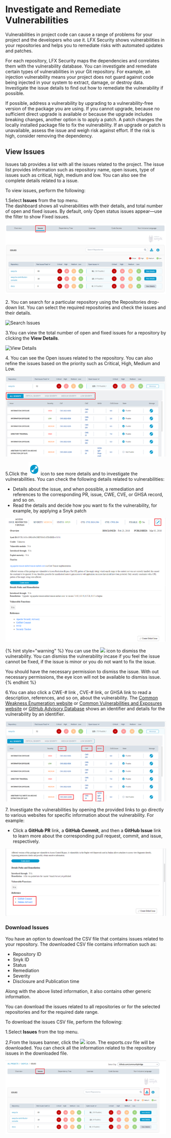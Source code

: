 # Investigate and Remediate Vulnerabilities

Vulnerabilities in project code can cause a range of problems for your project and the developers who use it. LFX Security shows vulnerabilities in your repositories and helps you to remediate risks with automated updates and patches.

For each repository, LFX Security maps the dependencies and correlates them with the vulnerability database. You can investigate and remediate certain types of vulnerabilities in your Git repository. For example, an injection vulnerability means your project does not guard against code being injected in your system to extract, damage, or destroy data. Investigate the issue details to find out how to remediate the vulnerability if possible.

If possible, address a vulnerability by upgrading to a vulnerability-free version of the package you are using. If you cannot upgrade, because no sufficient direct upgrade is available or because the upgrade includes breaking changes, another option is to apply a patch. A patch changes the locally installed package file to fix the vulnerability. If an upgrade or patch is unavailable, assess the issue and weigh risk against effort. If the risk is high, consider removing the dependency.

## **View Issues**

Issues tab provides a list with all the issues related to the project. The issue list provides information such as repository name, open issues, type of issues such as critical, high, medium and low. You can also see the complete details related to a issue.

To view issues, perform the following:

1.Select **Issues** from the top menu.\
The dashboard shows all vulnerabilities with their details, and total number of open and fixed issues. By default, only Open status issues appear—use the filter to show Fixed issues.

![Issues](../.gitbook/assets/Iss1.png)

2\. You can search for a particular repository using the Repositories drop-down list. You can select the required repositories and check the issues and their details.

![Search Issues](../.gitbook/assets/Search\_Issues.png)

3.You can view the total number of open and fixed issues for a repository by clicking the **View Details**.

![View Details](../.gitbook/assets/View\_Issues\_Details.png)

4\. You can see the Open issues related to the repository. You can also refine the issues based on the priority such as Critical, High, Medium and Low.

![Open Issues ](<../.gitbook/assets/GHSA - Copy.png>)

5.Click the ![](../.gitbook/assets/Icon.png) icon to see more details and to investigate the vulnerabilities. You can check the following details related to vulnerabilities:

* Details about the issue, and when possible, a remediation and references to the corresponding PR, issue, CWE, CVE, or GHSA record, and so on.
* Read the details and decide how you want to fix the vulnerability, for example, by applying a Snyk patch

![Vulnerability Details](../.gitbook/assets/More.png)

{% hint style="warning" %}
You can use the ![](../.gitbook/assets/Eye\_icon.png) icon to dismiss the vulnerability. You can dismiss the vulnerability incase if you feel the issue cannot be fixed, if the issue is minor or you do not want to fix the issue.

You should have the necessary permission to dismiss the issue. With out necessary permissions, the eye icon will not be available to dismiss issue.
{% endhint %}

6.You can also click a CWE-# link , CVE-# link, or GHSA link to read a description, references, and so on, about the vulnerability. The [Common Weakness Enumeration website](https://cwe.mitre.org) or [Common Vulnerabilities and Exposures website](https://cve.mitre.org) or [GitHub Advisory Database](https://github.com/advisories) shows an identifier and details for the vulnerability by an identifier.

![CVE, CWE and GHSA](../.gitbook/assets/GHSA.png)

7\. Investigate the vulnerabilities by opening the provided links to go directly to various websites for specific information about the vulnerability. For example:

* Click a **GitHub PR** link, a **GitHub Commit**, and then a **GitHub Issue** link to learn more about the corresponding pull request, commit, and issue, respectively.

![GitHub Links](../.gitbook/assets/Github.png)

### Download Issues

You have an option to download the CSV file that contains issues related to your repository. The downloaded CSV file contains information such as:

* Repository ID
* Snyk ID
* Status
* Remediation
* Severity
* Disclosure and Publication time

Along with the above listed information, it also contains other generic information.

You can download the issues related to all repositories or for the selected repositories and for the required date range.

To download the issues CSV file, perform the following:

1.Select **Issues** from the top menu.

2.From the Issues banner, click the ![](../.gitbook/assets/Download\_Icon.png) icon. The exports.csv file will be downloaded. You can check all the information related to the repository issues in the downloaded file.

![Download Issues](<../.gitbook/assets/Issues (3).png>)
